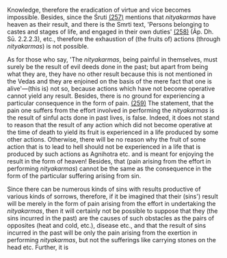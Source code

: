 Knowledge, therefore the eradication of virtue and vice becomes impossible. Besides, since the Śruti [\(257\)](#page--1-0) mentions that *nityakarmas* have heaven as their result, and there is the Smrti text, 'Persons belonging to castes and stages of life, and engaged in their own duties' [\(258\)](#page--1-1) (Āp. Dh. Sū. 2.2.2.3), etc., therefore the exhaustion of (the fruits of) actions (through *nityakarmas*) is not possible.

As for those who say, 'The *nityakarmas*, being painful in themselves, must surely be the result of evil deeds done in the past; but apart from being what they are, they have no other result because this is not mentioned in the Vedas and they are enjoined on the basis of the mere fact that one is alive'—(this is) not so, because actions which have not become operative cannot yield any result. Besides, there is no ground for experiencing a particular consequence in the form of pain. [\(259\)](#page--1-2) The statement, that the pain one suffers from the effort involved in performing the *nityakarmas* is the result of sinful acts done in past lives, is false. Indeed, it does not stand to reason that the result of any action which did not become operative at the time of death to yield its fruit is experienced in a life produced by some other actions. Otherwise, there will be no reason why the fruit of some action that is to lead to hell should not be experienced in a life that is produced by such actions as Agnihotra etc. and is meant for enjoying the result in the form of heaven! Besides, that (pain arising from the effort in performing *nityakarmas*) cannot be the same as the consequence in the form of the particular suffering arising from sin.

Since there can be numerous kinds of sins with results productive of various kinds of sorrows, therefore, if it be imagined that their (sins') result will be merely in the form of pain arising from the effort in undertaking the *nityakarmas*, then it will certainly not be possible to suppose that they (the sins incurred in the past) are the causes of such obstacles as the pairs of opposites (heat and cold, etc.), disease etc., and that the result of sins incurred in the past will be only the pain arising from the exertion in performing *nityakarmas*, but not the sufferings like carrying stones on the head etc. Further, it is